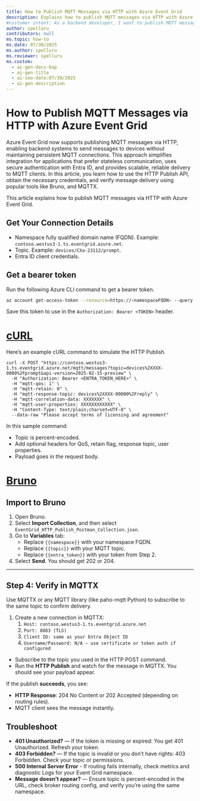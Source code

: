 ```yaml
---
title: How to Publish MQTT Messages via HTTP with Azure Event Grid
description: Explains how to publish MQTT messages via HTTP with Azure Event Grid for scalable server-to-device communication. Learn how to use the HTTP Publish API effectively.
#customer intent: As a backend developer, I want to publish MQTT messages via HTTP so that I can integrate with Azure Event Grid without maintaining persistent MQTT sessions.  
author: spelluru
contributors: null
ms.topic: how-to
ms.date: 07/30/2025
ms.author: spelluru
ms.reviewer: spelluru
ms.custom:
  - ai-gen-docs-bap
  - ai-gen-title
  - ai-seo-date:07/30/2025
  - ai-gen-description
---
```


# How to Publish MQTT Messages via HTTP with Azure Event Grid
Azure Event Grid now supports publishing MQTT messages via HTTP, enabling backend systems to send messages to devices without maintaining persistent MQTT connections. This approach simplifies integration for applications that prefer stateless communication, uses secure authentication with Entra ID, and provides scalable, reliable delivery to MQTT clients. In this article, you learn how to use the HTTP Publish API, obtain the necessary credentials, and verify message delivery using popular tools like Bruno, and MQTTX.

This article explains how to publish MQTT messages via HTTP with Azure Event Grid. 

## Get Your Connection Details

- Namespace fully qualified domain name (FQDN). Example: `contoso.westus3-1.ts.eventgrid.azure.net`.
- Topic. Example: `devices/CXa-23112/prompt`.
- Entra ID client credentials.

## Get a bearer token
Run the following Azure CLI command to get a bearer token. 

```bash
az account get-access-token --resource=https://<namespaceFQDN> --query accessToken -o tsv
```

Save this token to use in the `Authorization: Bearer <TOKEN>` header. 

# [cURL](#tab/curl)

Here’s an example cURL command to simulate the HTTP Publish. 

```http
curl -X POST "https://contoso.westus3-1.ts.eventgrid.azure.net/mqtt/messages?topic=devices%2XXXX-0000%2Fprompt&api-version=2025-02-15-preview" \ 
  -H "Authorization: Bearer <ENTRA_TOKEN_HERE>" \ 
  -H "mqtt-qos: 1" \ 
  -H "mqtt-retain: 0" \ 
  -H "mqtt-response-topic: devices%2XXXX-00000%2Freply" \ 
  -H "mqtt-correlation-data: XXXXXXX" \ 
  -H "mqtt-user-properties: XXXXXXXXXXXX" \ 
  -H "Content-Type: text/plain;charset=UTF-8" \ 
  --data-raw "Please accept terms of licensing and agreement" 
```

In this sample command:

- Topic is percent-encoded. 
- Add optional headers for QoS, retain flag, response topic, user properties. 
- Payload goes in the request body. 

# [Bruno](#tab/brno)

## Import to Bruno
1. Open Bruno.
1. Select **Import Collection**, and then select `EventGrid_HTTP_Publish_Postman_Collection.json`.
1. Go to **Variables** tab:
   - Replace `{{namespace}}` with your namespace FQDN.
   - Replace `{{topic}}` with your MQTT topic.
   - Replace `{{entra_token}}` with your token from Step 2.
1. Select **Send**. You should get 202 or 204.

---

## Step 4: Verify in MQTTX
Use MQTTX or any MQTT library (like paho-mqtt Python) to subscribe to the same topic to confirm delivery. 

1. Create a new connection in MQTTX:
    1. `Host: contoso.westus3-1.ts.eventgrid.azure.net`
    1. `Port: 8883 (TLS)`
    1. `Client ID: same as your Entra Object ID` 
    1. `Username/Password: N/A — use certificate or token auth if configured`   
- Subscribe to the topic you used in the HTTP POST command.
- Run the **HTTP Publish** and watch for the message in MQTTX. You should see your payload appear.

If the publish **succeeds**, you see: 

- **HTTP Response**: 204 No Content or 202 Accepted (depending on routing rules). 
- MQTT client sees the message instantly. 

## Troubleshoot

- **401 Unauthorized?** — If the token is missing or expired: You get 401 Unauthorized. Refresh your token.
- **403 Forbidden?** — If the topic is invalid or you don’t have rights: 403 Forbidden. Check your topic or permissions.
- **500 Internal Server Error** - If routing fails internally, check metrics and diagnostic Logs for your Event Grid namespace. 
- **Message doesn’t appear?** — Ensure topic is percent-encoded in the URL, check broker routing config, and verify you’re using the same namespace.



